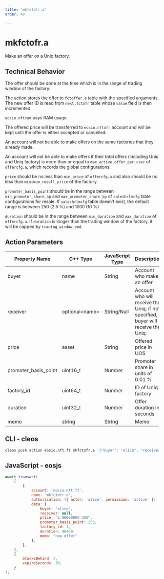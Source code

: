```yaml
---
title: 'mkfctofr.a'
order: 40

---
```


# mkfctofr.a

Make an offer on a Uniq factory.

## Technical Behavior

The offer should be done at the time which is in the range of trading window of the factory.

The action stores the offer to `fctoffer.a` table with the specified arguments. The new offer ID is read from `next.fctofr` table whose `value` field is then incremented.

`eosio.nftram` pays RAM usage.

The offered price will be transferred to `eosio.nftofr` account and will be kept until the offer is either accepted or cancelled.

An account will not be able to make offers on the same factories that they already made.

An account will not be able to make offers if their total offers (including Uniq and Uniq factory) is more than or equal to `max_active_offer_per_user` of `offercfg.a`, which records the global configurations.

`price` should be no less than `min_price` of `offercfg.a` and also should be no less than `minimum_resell_price` of the factory.

`promoter_basis_point` should be in the range between `min_promoter_share_bp` and `max_promoter_share_bp` of `saleshrlmcfg` table configurations for resale. If `saleshrlmcfg` table doesn’t exist, the default range is between 250 (2.5 %) and 1000 (10 %).

`duration` should be in the range between `min_duration` and `max_duration` of `offercfg.a`. If `duration` is longer than the trading window of the factory, it will be capped by `trading_window_end`.

## Action Parameters

| Property Name        | C++ Type        | JavaScript Type | Description                                                                       |
| -------------------- | --------------- | --------------- | --------------------------------------------------------------------------------- |
| buyer                | name            | String          | Account who makes an offer                                                        |
| receiver             | optional\<name> | String/Null     | Account who will receive the Uniq, if not specified, buyer will receive the Uniq. |
| price                | asset           | String          | Offered price in UOS                                                              |
| promoter_basis_point | uint16_t        | Number          | Promoter share in units of 0.01 %                                                 |
| factory_id           | uint64_t        | Number          | ID of Uniq factory                                                                |
| duration             | uint32_t        | Number          | Offer duration in seconds                                                         |
| memo                 | string          | String          | Memo                                                                              |

## CLI - cleos

```bash
cleos push action eosio.nft.ft mkfctofr.a '{"buyer": "alice", "receiver": null, "price": "2.00000000 UOS", "promoter_basis_point": 250, "factory_id": 1, "duration": 86400, "memo": "new offer"}' -p alice@active
```

## JavaScript - eosjs

```js
await transact(
    [
        {
            account: 'eosio.nft.ft',
            name: 'mkfctofr.a',
            authorization: [{ actor: 'alice', permission: 'active' }],
            data: {
                buyer: "alice",
                receiver: null,
                price: "2.00000000 UOS",
                promoter_basis_point: 250,
                factory_id: 1,
                duration: 86400,
                memo: "new offer"
            },
        },
    ],
    {
        blocksBehind: 3,
        expireSeconds: 30,
    }
);
```
